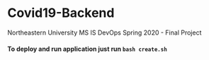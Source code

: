 # Covid19-Backend
Northeastern University MS IS DevOps Spring 2020 - Final Project


#### To deploy and run application just run `bash create.sh`
